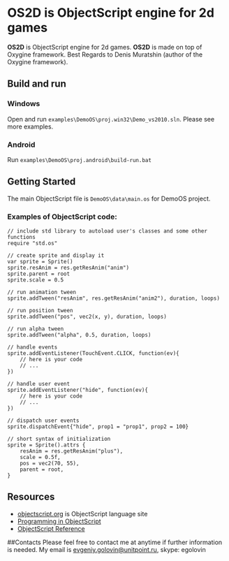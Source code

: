 # OS2D is ObjectScript engine for 2d games

**OS2D** is ObjectScript engine for 2d games. **OS2D** is made on top of Oxygine framework.
Best Regards to Denis Muratshin (author of the Oxygine framework).

## Build and run

### Windows

Open and run <code>examples\DemoOS\proj.win32\Demo_vs2010.sln</code>. Please see more examples.

### Android

Run <code>examples\DemoOS\proj.android\build-run.bat</code>

## Getting Started

The main ObjectScript file is <code>DemoOS\data\main.os</code> for DemoOS project. 

### Examples of ObjectScript code:

	// include std library to autoload user's classes and some other functions
	require "std.os"

	// create sprite and display it
	var sprite = Sprite()
	sprite.resAnim = res.getResAnim("anim")
	sprite.parent = root
	sprite.scale = 0.5
	
	// run animation tween
	sprite.addTween("resAnim", res.getResAnim("anim2"), duration, loops)
	
	// run position tween
	sprite.addTween("pos", vec2(x, y), duration, loops)
	
	// run alpha tween
	sprite.addTween("alpha", 0.5, duration, loops)
	
	// handle events
	sprite.addEventListener(TouchEvent.CLICK, function(ev){  
		// here is your code
		// ...
	})

	// handle user event
	sprite.addEventListener("hide", function(ev){  
		// here is your code
		// ...
	})
	
	// dispatch user events
	sprite.dispatchEvent{"hide", prop1 = "prop1", prop2 = 100}
	
	// short syntax of initialization
	sprite = Sprite().attrs {
		resAnim = res.getResAnim("plus"),
		scale = 0.5f,
		pos = vec2(70, 55),
		parent = root,
	}

## Resources

* [objectscript.org](https://github.com/unitpoint/objectscript.org) is ObjectScript language site
* [Programming in ObjectScript](https://github.com/unitpoint/objectscript/wiki/Programming-in-ObjectScript)
* [ObjectScript Reference](https://github.com/unitpoint/objectscript/wiki/ObjectScript-Reference)
	
##Contacts
Please feel free to contact me at anytime if further information is needed.
My email is evgeniy.golovin@unitpoint.ru, skype: egolovin